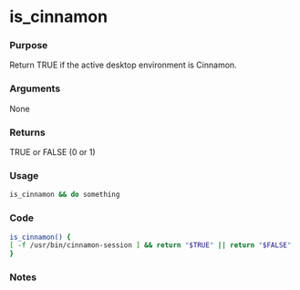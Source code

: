 # is_cinnamon
### Purpose
Return TRUE if the active desktop environment is Cinnamon.
### Arguments
None
### Returns
TRUE or FALSE (0 or 1)
### Usage
```bash
is_cinnamon && do something
```
### Code
```bash
is_cinnamon() {
[ -f /usr/bin/cinnamon-session ] && return "$TRUE" || return "$FALSE"
}
```
### Notes

